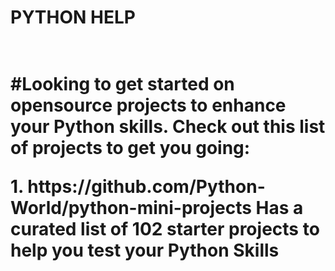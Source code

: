 <h1>PYTHON HELP<h1><br>
#Looking to get started on opensource projects to enhance your Python skills. Check out this list of projects to get you going:<br>
<p> 1. https://github.com/Python-World/python-mini-projects Has a curated list of 102 starter projects to help you test your Python Skills</p>
